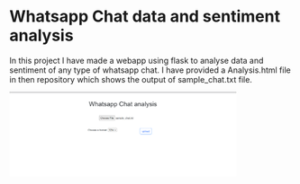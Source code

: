 <h1> Whatsapp Chat data and sentiment analysis </h1>

<p>In this project I have made a webapp using flask to analyse data and sentiment of any type of whatsapp chat. I have provided a Analysis.html file in then repository
which shows the output of sample_chat.txt file.</p>

<img src="https://github.com/sdeepak20292/Whatsapp-Chat-Complete-analysis-/blob/main/2023-01-07%20(2).png" width=80%>

